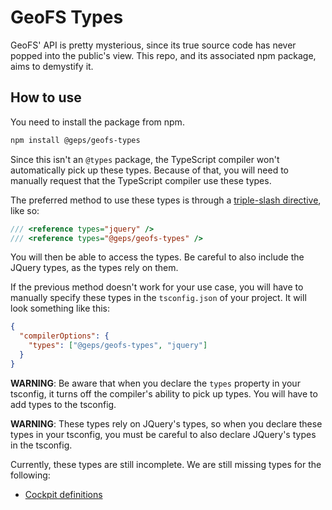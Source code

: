 # GeoFS Types

GeoFS' API is pretty mysterious, since its true source code has never popped into the public's view. This repo, and its associated npm package, aims to demystify it.

## How to use

You need to install the package from npm.

```sh
npm install @geps/geofs-types
```

Since this isn't an `@types` package, the TypeScript compiler won't automatically pick up these types. Because of that, you will need to manually request that the TypeScript compiler use these types.

The preferred method to use these types is through a [triple-slash directive](https://www.typescriptlang.org/docs/handbook/triple-slash-directives.html), like so:

```ts
/// <reference types="jquery" />
/// <reference types="@geps/geofs-types" />
```

You will then be able to access the types. Be careful to also include the JQuery types, as the types rely on them.

If the previous method doesn't work for your use case, you will have to manually specify these types in the `tsconfig.json` of your project. It will look something like this:

```json
{
  "compilerOptions": {
    "types": ["@geps/geofs-types", "jquery"]
  }
}
```

**WARNING**: Be aware that when you declare the `types` property in your tsconfig, it turns off the compiler's ability to pick up types. You will have to add types to the tsconfig.

**WARNING**: These types rely on JQuery's types, so when you declare these types in your tsconfig, you must be careful to also declare JQuery's types in the tsconfig.

Currently, these types are still incomplete. We are still missing types for the following:

- [Cockpit definitions](./typings/geofs/aircraft.d.ts) <!-- line 39 -->

<!-- ## How to contribute

We accept PRs! Read our [contributing guide](./CONTRIBUTING.md) for more info. -->
